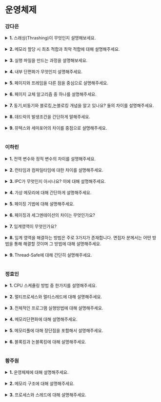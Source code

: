 # 운영체제

### 강다은
<details>
   <summary> <b>1. </b> 스래싱(Thrashing)이 무엇인지 설명해보세요. </summary> <br />
<div>
  
- 스래싱은 너무 잦은 페이지 교체가 발생하는 현상입니다. <br />
- 계속적으로 페이지 부재가 발생하여 프로세스 처리 시간보다 페이지 교체 시간이 더 많이 발생하는 현상입니다.
</div>
</details>
<br />

<details>
   <summary> <b>2. </b> 메모리 할당 시 최초 적합과 최악 적합에 대해 설명해주세요. </summary> <br />
<div>
  
- 주기억 장치의 사용 가능한 공간 중 처음으로 찾아낸 곳에 데이터를 저장하는 것이 최초 적합입니다.  <br />
- 주기억 장치의 사용 가능한 공간을 모두 비교한 후 가장 큰 공간을 선택하여 데이터를 저장하는 것이 최악 적합입니다.
</div>
</details>
<br />

<details>
   <summary> <b>3. </b> 실행 파일을 만드는 과정을 설명해보세요. </summary> <br />
<div>
  
- 실행가능한 파일은 빌드 과정을 거쳐서 만들어집니다.
- 빌드(Build)는 고급언어와 같이 사용자가 작성한 코드를 컴퓨터가 이해할 수 있는 기계어로 번역하는 과정입니다. <br />
- 빌드 과정은 Compile, Interpreted, Hybrid 크게 세가지 방식이 있습니다. <br />

type|description|
---|---|
Compile|소스코드 전체를 기계어로 번역|
Interpreted| 소스코드를 한 줄씩 번역하면서 실행|
Hybrid| 소스코드 전체를 바이트 코드로 번역한 후, 가상머신에서 한 줄씩 실행|

</div>
</details>
<br />

<details>
   <summary> <b>4. </b> 내부 단편화가 무엇인지 설명해주세요. </summary> <br />
<div>
  
- 주기억장치 내 영역이 실행 프로그램보다 커서 사용 공간 할당 후에 공간이 남게 되는 현상입니다. 
</div>
</details>
<br />

<details>
   <summary> <b>5. </b> 페이지와 프레임을 다른 점을 중심으로 설명해주세요. </summary> <br />
<div>
  
- 페이지는 가상 주소 공간을 일정한 크기로 나누어 관리하는 단위로 모이면 프로세스가 됩니다.  <br />
- 프레임은 물리 메모리를 일정한 크기로 나누어 관리하는 단위로 모이면 메모리가 됩니다.
</div>
</details>
<br />

<details>
   <summary> <b>6. </b> 페이지 교체 알고리즘 중 하나를 설명해주세요. </summary> <br />
<div>
  
- LRU는 최근에 사용하지 않은 페이지를 교체하는 알고리즘입니다. 과거 경험으로 미래의 확률을 추측하는 방식입니다.
</div>
</details>
<br />

<details>
   <summary> <b>7. </b> 동기,비동기와 블로킹,논블로킹 개념을 알고 있나요? 둘의 차이를 설명해주세요. </summary> <br />
<div>
  
- 동기와 비동기는 요청 작업에 대한 완료와 관련해 작업을 순차적으로 수행할지 아닌지에 관점이 있습니다.
- 블로킹과 논블록킹은 현재 작업이 블록되는지 아닌지에 따라 다른 작업을 수행할 수 있는지에 관점이 있습니다.
</div>
</details>
<br />

<details>
   <summary> <b>8. </b> 데드락의 발생조건을 간단하게 말해주세요. </summary> <br />
<div>
  
- 데드락은 상호 배제, 점유 대기, 비선점, 순환대기 4가지 모두를 만족하면 발생합니다.
</div>
</details>
<br />

<details>
   <summary> <b>9. </b> 뮤텍스와 세마포어의 차이를 중점으로 설명해주세요. </summary> <br />
<div>
  
- 뮤텍스는 공유 자원을 보호하기 위해 사용하며, 자원을 점유한 프로세스에 lock을 걸고 반환하기에 다른 스레드가 간섭할 수 없습니다.
- 세마포어는 복수의 공유 자원을 사용하기 위한 시그널로 사용하며, 자원의 허용 상태를 나타내는 변수를 사용하는 것으로 lock과 같은 소유 개념이 없습니다.
- 즉 뮤텍스는 잠금 기반, 세마포어는 신호 기반 매커니즘입니다.
</div>
</details>
<br />


### 이하린
<details>
   <summary> <b>1. </b> 전역 변수와 정적 변수의 차이를 설명해주세요. </summary> <br />
<div>
   
   - `전역 변수`와 `정적 변수`는 다른 파일에서 접근 허용이 가능한지, 생애주기, 사용 범위에 따라 차이점이 존재합니다.
   - `정적 변수`는 해당 함수나 블록이 실행될 때 생성되고 프로그램 소멸까지의 생애주기를 가지지만 `전역 변수`는 프로그램 생성부터 소멸까지의 생애주기를 가집니다.
   - 또, `정적 변수`는 다른 파일에서 접근 허용이 불가능하지만 전역 변수는 가능합니다.
   - 마지막으로 `정적 변수`는 함수 외부에 선언했을 경우 선언된 파일에서, 함수 내부 선언을 했을 경우 중괄호 내부에서 사용이 가능합니다. 하지만, `전역 변수`는 프로그램 전체에서 사용이 가능합니다.

</div>
</details>
<br />

<details>
   <summary> <b>2. </b> 런타임과 컴파일타임에 대한 차이를 설명해주세요. </summary> <br />
<div>
   
   - `컴파일타임`은 컴파일이라는 과정을 통해 기계가 읽을 수 있는 형태로 변환하는 시간이며 코드의 구문 오류 확인과 최적화를 수행합니다.
   - 반면에 `런타임`은 컴파일 타임 이후 컴파일된 코드가 실행되고 동작하는 시간입니다.

</div>
</details>
<br />

<details>
   <summary> <b>3. </b> IPC가 무엇인지 아시나요? 이에 대해 설명해주세요. </summary> <br />
<div>
   
- `IPC`는 프로세스들끼리 통신하며 서로 데이터를 주고 받는 행위를 말합니다.
- 프로세스는 독립되어있어 통신이 힘드므로 커널 영역에서 `IPC`라는 내부 프로세스간 통신을 제공합니다.

</div>
</details>
<br />

<details>
   <summary> <b>4. </b> 가상 메모리에 대해 간단하게 설명해주세요. </summary> <br />
<div>
   
- 물리 메모리보다 큰 프로세스를 수행하기 위해 사용합니다.
- 매모리에 로드된 프로세스가 가상의 메모리 주소를 참조하여 더 큰 메모리를 가지고 있는 것처럼 사용할 수 있게합니다.

</div>
</details>
<br />

<details>
   <summary> <b>5. </b> 페이징 기법에 대해 설명해주세요.  </summary> <br />
<div>
   
- 페이징 기법이란 프로세스를 일정한 크기의 페이지로 분할해서 메모리에 적재하는 방식을 말합니다.
- 이때 페이지란 가상 메모리를 일정한 크기로 나눈 블록입니다.

</div>
</details>
<br />

<details>
   <summary> <b>6. </b> 페이징과 세그멘테이션의 차이는 무엇인가요?  </summary> <br />
<div>
   
- 페이징과 세그멘테이션 모두 프로그램을 실행하기 위해 디스크에 있는 내용을 분할하여 메모리에 적재하는 불연속 메모리 관리 기법입니다.
- 둘의 차이는 프로그램을 분할하는 방식에 있습니다.
- 페이징의 경우, 프로그램을 같은 크기의 페이지로 분할합니다.
- 하지만 세그멘테이션의 경우, 논리적 의미를 기준으로 세그먼트를 분할합니다.

</div>
</details>
<br />

<details>
   <summary> <b>7. </b> 임계영역이 무엇인가요?  </summary> <br />
<div>
   
- 둘 이상의 프로세스, 스레드가 공유 자원에 접근할 때 순서 등의 이유로 코드가 달라지는 영역입니다.
- 코드가 달라지는 것을 방지하기 위해 여러 프로세스 또는 스레드가 자원을 공유하는 상황에서 하나의 프로세스 또는 스레드만 접근할 수 있도록 제한해둔 영역입니다.

</div>
</details>
<br />

<details>
   <summary> <b>8. </b> 임계 영역을 해결하는 방법은 주로 3가지가 존재합니다. 면접자 분께서는 어떤 방법을 통해 해결할 것이며 그 방법에 대해 설명해주세요.  </summary> <br />
<div>
   
- 임계영역을 해결하는 방법 중에는 Mutex가 있습니다.
- Mutex는 프로세스, 스레드가 공유자원을 lock()을 통해 잠금하고, 사용한 후에는 unlock()을 통해 잠금을 해제하는 객체를 말합니다.
  
</div>
</details>
<br />

<details>
   <summary> <b>9. </b> Thread-Safe에 대해 간단히 설명해주세요.   </summary> <br />
<div>

   - 하나의 함수가 한 스레드로부터 호출되어 실행 중일때,  
     다른 스레드가 그 함수를 호출하여 동시에 함께 실행되어도 각 스레드에서 함수의 수행 결과가 올바르게 나오는 것을 말합니다.
  
</div>
</details>
<br />

### 정효인
<details>
   <summary> <b>1. </b> CPU 스케쥴링 방법 중 한가지를 설명해주세요. </summary> <br />
<div>
   
  - 하나의 프로세스가 CPU를 차지하고 있어도 우선순위가 높은 다른 프로세스가 대기하는 경우 현재 프로세스를 중단 시키고 우선순위가 높은 프로세스에게 CPU를 할당하는 선점 스케쥴링 방법 중 라운드 로빈(RB)방법에 대해 설명하겠습니다.
  - 라운드 로빈은 각 프로세스가 동일한 할당 시간을 갖게되고 할당 시간이 지나고 나면 ready queue 맨 끝으로 가서 다시 CPU의 할당을 기다는 방법입니다.

</div>
</details>
<br />

<details>
   <summary> <b>2. </b> 멀티프로세스와 멀티스레드에 대해 설명해주세요. </summary> <br />
<div>
   
   - 멀티 프로세스는 하나의 프로세스가 죽더라도 다른 프로세스에 영향을 주지 않아 안정성이 높지만, 멀티 스레드보다 많은 메모리공간과 CPU 시간을 차지하는 단점이 있다.
   - 멀티 스레드는 멀티 프로세스보다 적은 메모리 공간을 차지하고 Context Switching이 빠른 장점이 있지만, 동기화 문제와 하나의 스레드 장애로 전체 스레드가 종료 될 위험을 갖고 있다.

</div>
</details>
<br />

<details>
   <summary> <b>3. </b> 전체적인 프로그램 실행방법에 대해 설명해주세요. </summary> <br />
<div>
   
   1. **전처리기**에 의한 치환 작업  
   2. **컴파일러**가 **기계어**로 번역(CPU의 명령어로 번역)  
   3. **어셈블러**가 기계어를 **바이너리 코드** 생성(CPU의 명령어를 바이너리 코드로 번역)  
   4. **링커**에 의한 연결과 결합(라이브러리와의 결합)  
   5. **로더**에 의해서 실행 가능한 파일을 메모리에 적재  
   6. 명령어를 CPU에 올려주고 **CPU에서 명령어 실행**  

</div>
</details>
<br />

<details>
   <summary> <b>4. </b> 메모리단편화에 대해 설명해주세요. </summary> <br />
<div>
   
   프로그램을 실행할 때 메모리에 올리고 실행을 하는데 이때 메모리 공간이 작은 조각 공간으로 나뉘게 될 경우, 사용 가능한 메모리가 충분함에도 불구하고 메모리 할당이 불가능한 상태가 발생하게 되는데, 이를 메모리 단편화라고 합니다.

</div>
</details>
<br />

<details>
   <summary> <b>5. </b> 메모리풀에 대해 장단점을 포함해서 설명해주세요. </summary> <br />
<div>
   
  - 필요한 메모리 공간을 필요한 크기, 개수 만큼 **사용자가 직접 지정하여 미리 할당받아 놓고 필요할 때마다 사용하고 반납**하는 기법입니다.
  - 미리 공간을 할당해놓고 가져다 쓰고 반납하기 때문에 할당과 해제로 인한 **외부 단편화가 발생하지 않고** 필요한 크기만큼 할당을 해놓기 때문에 **내부 단편화 또한 생기지 않는다**는 장점이 존재합니다.
  - 하지만 메모리 단편화로 인한 메모리 낭비량보다 메모리 풀을 만들었지만 쓰지 않았을 때 메모리 양이 커질 경우 사용하지 않아야 한다는 단점이 존재합니다.

</div>
</details>
<br />

<details>
   <summary> <b>6. </b> 블록킹과 논블록킹에 대해 설명해주세요. </summary> <br />
<div>
   
- 블록킹은 **다른 함수가 작업을 하지 못하도록 제어권을 계속 가지고 있는 것**으로 요청한 작업을 마칠 때까지 계속 대기하며 return 값을 받을 때까지 계속 대기하는 것 입니다.
- 논블록킹은 **호출된 함수가 자신의 할일을 모두 마치지 않더라도 바로 제어권을 리턴해주는 것**으로 요청한 작업을 즉시 마칠 수 없다면 즉시 return 하고  Thread 관점으로 본다면, 하나의 Thread가 여러 개의 IO를 처리가 가능합니다.

</div>
</details>
<br />

### 황주원
<details>
   <summary> <b>1. </b> 운영체제에 대해 설명해주세요. </summary> <br />
<div>

   - 시스템의 자원과 동작을 관리하는 소프트웨어입니다. <br />
   - 프로세스, 저장장치, 네트워킹, 사용자, 하드웨어 등을 관리합니다. <br />

</div>
</details>
<br />

<details>
   <summary> <b>2. </b> 메모리 구조에 대해 설명해주세요. </summary> <br />
<div>

   - 메모리 구조는 4가지 종류가 있습니다. Code, Data, Heap, Stack이 있습니다. <br />
   - Code는 소스코드가 들어가는 부분, <br />
   - Data는 전역변수, 정적변수가 할당되는 부분, <br />
   - Heap은 사용자가 직접 관리하는 영역으로 데이터가 동적으로 할당되는 부분, <br />
   - Stack은 함수의 호출정보, 지역변수, 매개변수들이 저장되게 됩니다. <br />

</div>
</details>
<br />

<details>
   <summary> <b>3. </b> 프로세스와 스레드에 대해 설명해주세요. </summary> <br />
<div>

   - 프로세스는 실행중인 프로그램이고, 스레드는 프로세스 안에서 실행되는 흐름 단위 입니다. <br />
   - 프로세스는 **메모리와 CPU를 프로세스마다** 할당받아서 사용하는데 <br />
   - 스레드는 프로세스 안에서 다른 스레드와 **메모리와 CPU를 공유**해서 사용합니다. <br />

</div>
</details>
<br />
